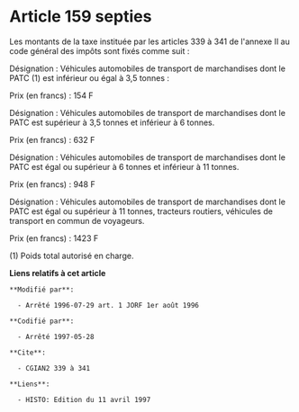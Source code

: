 # Article 159 septies

Les montants de la taxe instituée par les articles 339 à 341 de l'annexe II au code général des impôts sont fixés comme
suit :

Désignation : Véhicules automobiles de transport de marchandises dont le PATC (1) est inférieur ou égal à 3,5 tonnes :

Prix (en francs) : 154 F

Désignation : Véhicules automobiles de transport de marchandises dont le PATC est supérieur à 3,5 tonnes et inférieur à 6
tonnes.

Prix (en francs) : 632 F

Désignation : Véhicules automobiles de transport de marchandises dont le PATC est égal ou supérieur à 6 tonnes et inférieur à
11 tonnes.

Prix (en francs) : 948 F

Désignation : Véhicules automobiles de transport de marchandises dont le PATC est égal  ou supérieur à 11 tonnes, tracteurs
routiers, véhicules de transport en commun de voyageurs.

Prix (en francs) : 1423 F

(1) Poids total autorisé en charge.

**Liens relatifs à cet article**

	**Modifié par**:

	  - Arrêté 1996-07-29 art. 1 JORF 1er août 1996

	**Codifié par**:

	  - Arrêté 1997-05-28

	**Cite**:

	  - CGIAN2 339 à 341

	**Liens**:

	  - HISTO: Edition du 11 avril 1997
